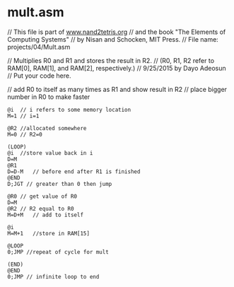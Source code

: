 # mult.asm
// This file is part of www.nand2tetris.org
// and the book "The Elements of Computing Systems"
// by Nisan and Schocken, MIT Press.
// File name: projects/04/Mult.asm

// Multiplies R0 and R1 and stores the result in R2.
// (R0, R1, R2 refer to RAM[0], RAM[1], and RAM[2], respectively.)
// 9/25/2015 by Dayo Adeosun
// Put your code here.

// add R0 to itself as many times as R1 and show result in R2
// place bigger number in R0 to make faster

 	@i	// i refers to some memory location
	M=1	// i=1

	@R2	//allocated somewhere
	M=0	// R2=0

	(LOOP)
	@i	//store value back in i 
	D=M
	@R1
	D=D-M	// before end after R1 is finished 
	@END
	D;JGT // greater than 0 then jump 

	@R0	// get value of R0
	D=M
	@R2	// R2 equal to R0
	M=D+M 	// add to itself

	@i	
	M=M+1	//store in RAM[15]

	@LOOP
	0;JMP //repeat of cycle for mult

	(END)
	@END
	0;JMP // infinite loop to end
